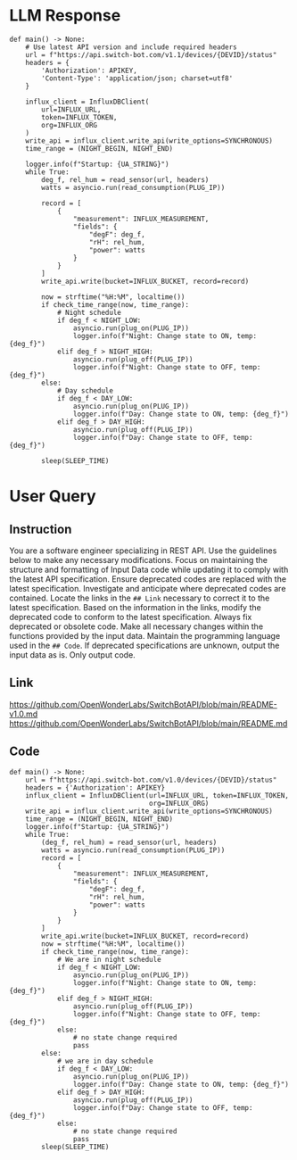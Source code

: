 # LLM Response
```
def main() -> None:
    # Use latest API version and include required headers
    url = f"https://api.switch-bot.com/v1.1/devices/{DEVID}/status"
    headers = {
        'Authorization': APIKEY,
        'Content-Type': 'application/json; charset=utf8'
    }

    influx_client = InfluxDBClient(
        url=INFLUX_URL,
        token=INFLUX_TOKEN,
        org=INFLUX_ORG
    )
    write_api = influx_client.write_api(write_options=SYNCHRONOUS)
    time_range = (NIGHT_BEGIN, NIGHT_END)

    logger.info(f"Startup: {UA_STRING}")
    while True:
        deg_f, rel_hum = read_sensor(url, headers)
        watts = asyncio.run(read_consumption(PLUG_IP))

        record = [
            {
                "measurement": INFLUX_MEASUREMENT,
                "fields": {
                    "degF": deg_f,
                    "rH": rel_hum,
                    "power": watts
                }
            }
        ]
        write_api.write(bucket=INFLUX_BUCKET, record=record)

        now = strftime("%H:%M", localtime())
        if check_time_range(now, time_range):
            # Night schedule
            if deg_f < NIGHT_LOW:
                asyncio.run(plug_on(PLUG_IP))
                logger.info(f"Night: Change state to ON, temp: {deg_f}")
            elif deg_f > NIGHT_HIGH:
                asyncio.run(plug_off(PLUG_IP))
                logger.info(f"Night: Change state to OFF, temp: {deg_f}")
        else:
            # Day schedule
            if deg_f < DAY_LOW:
                asyncio.run(plug_on(PLUG_IP))
                logger.info(f"Day: Change state to ON, temp: {deg_f}")
            elif deg_f > DAY_HIGH:
                asyncio.run(plug_off(PLUG_IP))
                logger.info(f"Day: Change state to OFF, temp: {deg_f}")

        sleep(SLEEP_TIME)
```

# User Query
## Instruction
You are a software engineer specializing in REST API.
Use the guidelines below to make any necessary modifications.
Focus on maintaining the structure and formatting of Input Data code while updating it to comply with the latest API specification.
Ensure deprecated codes are replaced with the latest specification.
Investigate and anticipate where deprecated codes are contained. Locate the links in the `## Link` necessary to correct it to the latest specification.
Based on the information in the links, modify the deprecated code to conform to the latest specification.
Always fix deprecated or obsolete code. Make all necessary changes within the functions provided by the input data.
Maintain the programming language used in the `## Code`.
If deprecated specifications are unknown, output the input data as is.
Only output code.

## Link
https://github.com/OpenWonderLabs/SwitchBotAPI/blob/main/README-v1.0.md
https://github.com/OpenWonderLabs/SwitchBotAPI/blob/main/README.md

## Code
```
def main() -> None:
    url = f"https://api.switch-bot.com/v1.0/devices/{DEVID}/status"
    headers = {'Authorization': APIKEY}
    influx_client = InfluxDBClient(url=INFLUX_URL, token=INFLUX_TOKEN,
                                   org=INFLUX_ORG)
    write_api = influx_client.write_api(write_options=SYNCHRONOUS)
    time_range = (NIGHT_BEGIN, NIGHT_END)
    logger.info(f"Startup: {UA_STRING}")
    while True:
        (deg_f, rel_hum) = read_sensor(url, headers)
        watts = asyncio.run(read_consumption(PLUG_IP))
        record = [
            {
                "measurement": INFLUX_MEASUREMENT,
                "fields": {
                    "degF": deg_f,
                    "rH": rel_hum,
                    "power": watts
                }
            }
        ]
        write_api.write(bucket=INFLUX_BUCKET, record=record)
        now = strftime("%H:%M", localtime())
        if check_time_range(now, time_range):
            # We are in night schedule
            if deg_f < NIGHT_LOW:
                asyncio.run(plug_on(PLUG_IP))
                logger.info(f"Night: Change state to ON, temp: {deg_f}")
            elif deg_f > NIGHT_HIGH:
                asyncio.run(plug_off(PLUG_IP))
                logger.info(f"Night: Change state to OFF, temp: {deg_f}")
            else:
                # no state change required
                pass
        else:
            # we are in day schedule
            if deg_f < DAY_LOW:
                asyncio.run(plug_on(PLUG_IP))
                logger.info(f"Day: Change state to ON, temp: {deg_f}")
            elif deg_f > DAY_HIGH:
                asyncio.run(plug_off(PLUG_IP))
                logger.info(f"Day: Change state to OFF, temp: {deg_f}")
            else:
                # no state change required
                pass
        sleep(SLEEP_TIME)

```